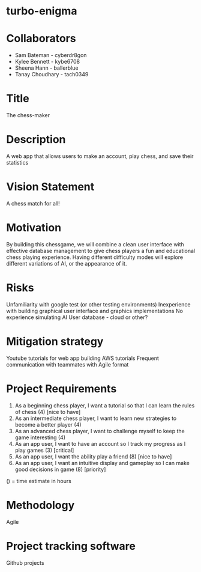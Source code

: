 # turbo-enigma

# Collaborators
* Sam Bateman - cyberdr8gon
* Kylee Bennett - kybe6708
* Sheena Hann - ballerblue
* Tanay Choudhary - tach0349

# Title
The chess-maker

# Description
A web app that allows users to make an account, play chess, and save their statistics

# Vision Statement
A chess match for all!

# Motivation
By building this chessgame, we will combine a clean user interface with effective database 
management to give chess players a fun and educational chess playing experience. Having different
difficulty modes will explore different variations of AI, or the appearance of it.

# Risks
Unfamiliarity with google test (or other testing environments)
Inexperience with building graphical user interface and graphics implementations
No experience simulating AI
User database - cloud or other?

# Mitigation strategy
Youtube tutorials for web app building
AWS tutorials 
Frequent communication with teammates with Agile format

# Project Requirements
1. As a beginning chess player, I want a tutorial so that I can learn the rules of chess (4) [nice to have]
2. As an intermediate chess player, I want to learn new strategies to become a better player (4)
3. As an advanced chess player, I want to challenge myself to keep the game interesting (4)
4. As an app user, I want to have an account so I track my progress as I play games (3) [critical]
5. As an app user, I want the ability play a friend (8) [nice to have]
6. As an app user, I want an intuitive display and gameplay so I can make good decisions in game (8) [priority]

 () = time estimate in hours


# Methodology 
Agile

# Project tracking software
Github projects



